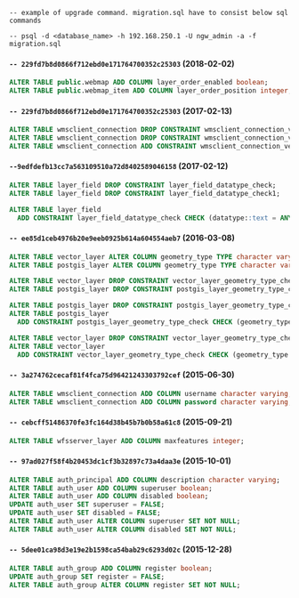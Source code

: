 `-- example of upgrade command. migration.sql have to consist below sql commands`

`-- psql -d <database_name> -h 192.168.250.1 -U ngw_admin -a -f migration.sql`

#### `-- 229fd7b8d0866f712ebd0e171764700352c25303` (2018-02-02)

```sql
ALTER TABLE public.webmap ADD COLUMN layer_order_enabled boolean;
ALTER TABLE public.webmap_item ADD COLUMN layer_order_position integer;
```

#### `-- 229fd7b8d0866f712ebd0e171764700352c25303` (2017-02-13)

```sql
ALTER TABLE wmsclient_connection DROP CONSTRAINT wmsclient_connection_version_check;
ALTER TABLE wmsclient_connection DROP CONSTRAINT wmsclient_connection_version_check1;
ALTER TABLE wmsclient_connection ADD CONSTRAINT wmsclient_connection_version_check CHECK (version IN ('1.1.1', '1.3.0'));
```

#### `--9edfdefb13cc7a563109510a72d8402589046158` (2017-02-12)

```sql
ALTER TABLE layer_field DROP CONSTRAINT layer_field_datatype_check;
ALTER TABLE layer_field DROP CONSTRAINT layer_field_datatype_check1;

ALTER TABLE layer_field
  ADD CONSTRAINT layer_field_datatype_check CHECK (datatype::text = ANY (ARRAY['INTEGER'::character varying, 'BIGINT'::character varying, 'REAL'::character varying, 'STRING'::character varying, 'DATE'::character varying, 'TIME'::character varying, 'DATETIME'::character varying]::text[]));
```

#### `-- ee85d1ceb4976b20e9eeb0925b614a604554aeb7` (2016-03-08)

```sql
ALTER TABLE vector_layer ALTER COLUMN geometry_type TYPE character varying(15);
ALTER TABLE postgis_layer ALTER COLUMN geometry_type TYPE character varying(15);

ALTER TABLE vector_layer DROP CONSTRAINT vector_layer_geometry_type_check1;
ALTER TABLE postgis_layer DROP CONSTRAINT postgis_layer_geometry_type_check1;

ALTER TABLE postgis_layer DROP CONSTRAINT postgis_layer_geometry_type_check;
ALTER TABLE postgis_layer
  ADD CONSTRAINT postgis_layer_geometry_type_check CHECK (geometry_type::text = ANY (ARRAY['POINT'::character varying, 'LINESTRING'::character varying, 'POLYGON'::character varying, 'MULTIPOINT'::character varying, 'MULTILINESTRING'::character varying, 'MULTIPOLYGON'::character varying]::text[]));

ALTER TABLE vector_layer DROP CONSTRAINT vector_layer_geometry_type_check;
ALTER TABLE vector_layer
  ADD CONSTRAINT vector_layer_geometry_type_check CHECK (geometry_type::text = ANY (ARRAY['POINT'::character varying, 'LINESTRING'::character varying, 'POLYGON'::character varying, 'MULTIPOINT'::character varying, 'MULTILINESTRING'::character varying, 'MULTIPOLYGON'::character varying]::text[]));
```

#### `-- 3a274762cecaf81f4fca75d96421243303792cef` (2015-06-30)

```sql
ALTER TABLE wmsclient_connection ADD COLUMN username character varying;
ALTER TABLE wmsclient_connection ADD COLUMN password character varying;
```


#### `-- cebcff51486370fe3fc164d38b45b7b0b58a61c8` (2015-09-21)

```sql
ALTER TABLE wfsserver_layer ADD COLUMN maxfeatures integer;
```


#### `-- 97ad027f58f4b20453dc1cf3b32897c73a4daa3e` (2015-10-01)

```sql
ALTER TABLE auth_principal ADD COLUMN description character varying;
ALTER TABLE auth_user ADD COLUMN superuser boolean;
ALTER TABLE auth_user ADD COLUMN disabled boolean;
UPDATE auth_user SET superuser = FALSE;
UPDATE auth_user SET disabled = FALSE;
ALTER TABLE auth_user ALTER COLUMN superuser SET NOT NULL;
ALTER TABLE auth_user ALTER COLUMN disabled SET NOT NULL;
```

#### `-- 5dee01ca98d3e19e2b1598ca54bab29c6293d02c` (2015-12-28)

```sql
ALTER TABLE auth_group ADD COLUMN register boolean;
UPDATE auth_group SET register = FALSE;
ALTER TABLE auth_group ALTER COLUMN register SET NOT NULL;
```

